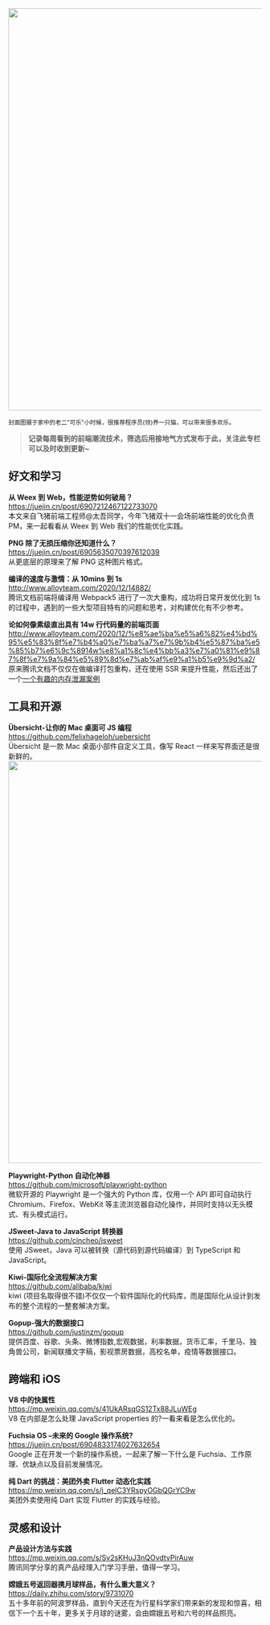 <img src="https://gw.alipayobjects.com/zos/k/zz/ujvV0v.png" width="800" />  

<small>封面图摄于家中的老二"可乐"小时候，很推荐程序员(领)养一只猫，可以带来很多欢乐。</small>  

> **记录每周看到的前端潮流技术，筛选后用接地气方式发布于此，关注此专栏可以及时收到更新~**  

## 好文和学习

**从 Weex 到 Web，性能逆势如何破局？**  
<https://juejin.cn/post/6907212467122733070>  
本文来自飞猪前端工程师@太吾同学，今年飞猪双十一会场前端性能的优化负责 PM，来一起看看从 Weex 到 Web 我们的性能优化实践。

**PNG 除了无损压缩你还知道什么？**  
<https://juejin.cn/post/6905635070397612039>  
从更底层的原理来了解 PNG 这种图片格式。

**编译的速度与激情：从 10mins 到 1s**  
<http://www.alloyteam.com/2020/12/14882/>  
腾讯文档前端将编译用 Webpack5 进行了一次大重构，成功将日常开发优化到 1s 的过程中，遇到的一些大型项目特有的问题和思考，对构建优化有不少参考。

**论如何像素级直出具有 14w 行代码量的前端页面**  
<http://www.alloyteam.com/2020/12/%e8%ae%ba%e5%a6%82%e4%bd%95%e5%83%8f%e7%b4%a0%e7%ba%a7%e7%9b%b4%e5%87%ba%e5%85%b7%e6%9c%8914w%e8%a1%8c%e4%bb%a3%e7%a0%81%e9%87%8f%e7%9a%84%e5%89%8d%e7%ab%af%e9%a1%b5%e9%9d%a2/>  
原来腾讯文档不仅仅在做编译打包重构，还在使用 SSR 来提升性能，然后还出了一个[一个有趣的内存泄漏案例](http://www.alloyteam.com/2020/12/%e4%b8%80%e4%b8%aa%e6%9c%89%e8%b6%a3%e7%9a%84%e5%86%85%e5%ad%98%e6%b3%84%e6%bc%8f%e6%a1%88%e4%be%8b/)

## 工具和开源

**Übersicht-让你的 Mac 桌面可 JS 编程**  
<https://github.com/felixhageloh/uebersicht>  
Übersicht 是一款 Mac 桌面小部件自定义工具，像写 React 一样来写界面还是很新鲜的。  
<img src="https://gw.alipayobjects.com/zos/k/8k/KacetP.jpg" width="800" />  

**Playwright-Python 自动化神器**  
<https://github.com/microsoft/playwright-python>  
微软开源的 Playwright 是一个强大的 Python 库，仅用一个 API 即可自动执行 Chromium、Firefox、WebKit 等主流浏览器自动化操作，并同时支持以无头模式、有头模式运行。

**JSweet-Java to JavaScript 转换器**  
<https://github.com/cincheo/jsweet>  
使用 JSweet，Java 可以被转换（源代码到源代码编译）到 TypeScript 和 JavaScript。

**Kiwi-国际化全流程解决方案**  
<https://github.com/alibaba/kiwi>  
kiwi (项目名取得很不错)不仅仅一个软件国际化的代码库，而是国际化从设计到发布的整个流程的一整套解决方案。

**Gopup-强大的数据接口**  
<https://github.com/justinzm/gopup>  
提供百度、谷歌、头条、微博指数,宏观数据，利率数据，货币汇率，千里马、独角兽公司，新闻联播文字稿，影视票房数据，高校名单，疫情等数据接口。

## 跨端和 iOS

**V8 中的快属性**  
<https://mp.weixin.qq.com/s/41UkARsqGS12Tx88JLuWEg>  
V8 在内部是怎么处理 JavaScript properties 的?一看来看是怎么优化的。

**Fuchsia OS –未来的 Google 操作系统?**  
<https://juejin.cn/post/6904833174027632654>  
Google 正在开发一个新的操作系统，一起来了解一下什么是 Fuchsia、工作原理、优缺点以及目前发展情况。

**纯 Dart 的挑战：美团外卖 Flutter 动态化实践**  
<https://mp.weixin.qq.com/s/j_qelC3YRspyOGbQGrYC9w>  
美团外卖使用纯 Dart 实现 Flutter 的实践与经验。

## 灵感和设计

**产品设计方法与实践**  
<https://mp.weixin.qq.com/s/Sv2sKHuJ3nQOvdtvPirAuw>  
腾讯同学分享的真产品经理入门学习手册，值得一学习。

**嫦娥五号返回器携月球样品，有什么重大意义？**  
<https://daily.zhihu.com/story/9731070>  
五十多年前的阿波罗样品，直到今天还在为行星科学家们带来新的发现和惊喜，相信下一个五十年，更多关于月球的谜雾，会由嫦娥五号和六号的样品照亮。
